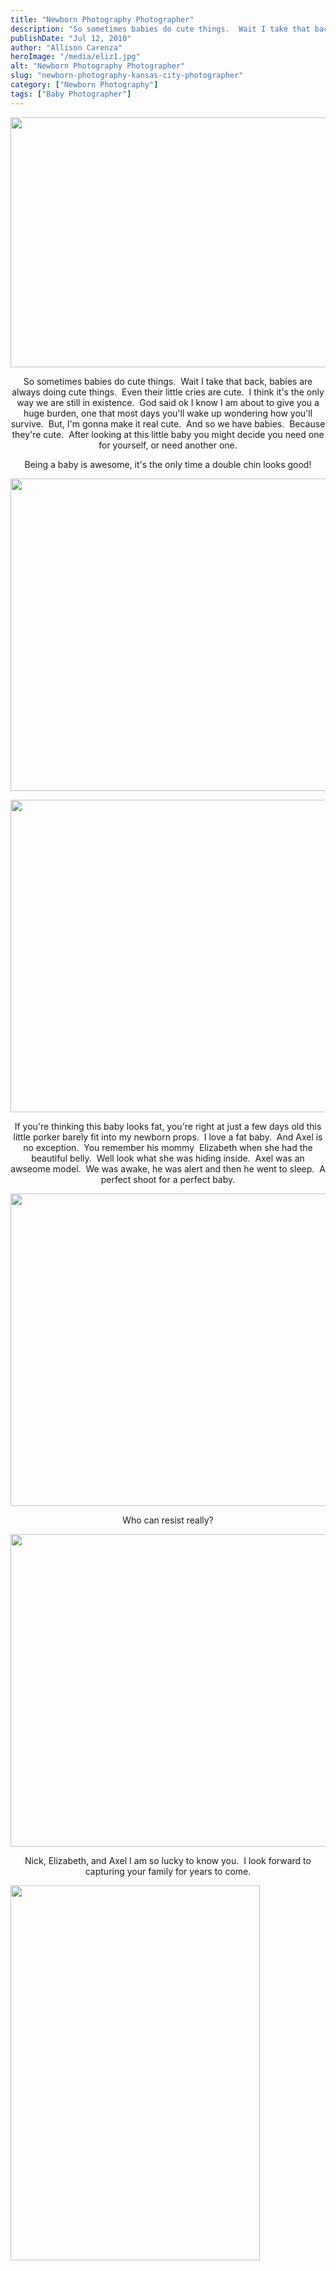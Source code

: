 ```yaml
---
title: "Newborn Photography Photographer"
description: "So sometimes babies do cute things.  Wait I take that back, babies are always doing cute things.  Even their little "
publishDate: "Jul 12, 2010"
author: "Allison Carenza"
heroImage: "/media/eliz1.jpg"
alt: "Newborn Photography Photographer"
slug: "newborn-photography-kansas-city-photographer"
category: ["Newborn Photography"]
tags: ["Baby Photographer"]
---
```


<p><a rel="attachment wp-att-1052" href="http://www.allisoncarenza.com/archives/1051/eliz1"><img class="aligncenter size-full wp-image-1052" title="eliz1" src="http:/media/eliz1.jpg" alt="" width="600" height="400" srcset="/media/eliz1.jpg 600w, /media/eliz1-300x200.jpg 300w" sizes="(max-width: 600px) 100vw, 600px" /></a></p>
<p style="text-align: center;">So sometimes babies do cute things.  Wait I take that back, babies are always doing cute things.  Even their little cries are cute.  I think it&apos;s the only way we are still in existence.  God said ok I know I am about to give you a huge burden, one that most days you&apos;ll wake up wondering how you&apos;ll survive.  But, I&apos;m gonna make it real cute.  And so we have babies.  Because they&apos;re cute.  After looking at this little baby you might decide you need one for yourself, or need another one.</p>
<p style="text-align: center;">Being a baby is awesome, it&apos;s the only time a double chin looks good!</p>
<p><a rel="attachment wp-att-1056" href="http://www.allisoncarenza.com/archives/1051/eliz5"><img class="aligncenter size-full wp-image-1056" title="eliz5" src="http:/media/eliz5.jpg" alt="" width="750" height="500" srcset="/media/eliz5.jpg 750w, /media/eliz5-300x200.jpg 300w" sizes="(max-width: 750px) 100vw, 750px" /></a></p>
<p><a rel="attachment wp-att-1054" href="http://www.allisoncarenza.com/archives/1051/eliz3"><img class="aligncenter size-full wp-image-1054" title="eliz3" src="http:/media/eliz3.jpg" alt="" width="751" height="500" srcset="/media/eliz3.jpg 751w, /media/eliz3-300x200.jpg 300w" sizes="(max-width: 751px) 100vw, 751px" /></a></p>
<p style="text-align: center;">If you&apos;re thinking this baby looks fat, you&apos;re right at just a few days old this little porker barely fit into my newborn props.  I love a fat baby.  And Axel is no exception.  You remember his mommy  Elizabeth when she had the beautiful belly.  Well look what she was hiding inside.  Axel was an awseome model.  We was awake, he was alert and then he went to sleep.  A perfect shoot for a perfect baby.</p>
<p><a rel="attachment wp-att-1053" href="http://www.allisoncarenza.com/archives/1051/eliz2"><img class="aligncenter size-full wp-image-1053" title="eliz2" src="http:/media/eliz2.jpg" alt="" width="750" height="500" srcset="/media/eliz2.jpg 750w, /media/eliz2-300x200.jpg 300w" sizes="(max-width: 750px) 100vw, 750px" /></a></p>
<p style="text-align: center;">Who can resist really?</p>
<p><a rel="attachment wp-att-1055" href="http://www.allisoncarenza.com/archives/1051/eliz4"><img class="aligncenter size-full wp-image-1055" title="eliz4" src="http:/media/eliz4.jpg" alt="" width="750" height="500" srcset="/media/eliz4.jpg 750w, /media/eliz4-300x200.jpg 300w" sizes="(max-width: 750px) 100vw, 750px" /></a><a rel="attachment wp-att-1057" href="http://www.allisoncarenza.com/archives/1051/eliz6"></a></p>
<p style="text-align: center;">Nick, Elizabeth, and Axel I am so lucky to know you.  I look forward to capturing your family for years to come.</p>
<p><a rel="attachment wp-att-1057" href="http://www.allisoncarenza.com/archives/1051/eliz6"><img class="aligncenter size-full wp-image-1057" title="eliz6" src="http:/media/eliz6.jpg" alt="" width="399" height="600" srcset="/media/eliz6.jpg 399w, /media/eliz6-200x300.jpg 200w" sizes="(max-width: 399px) 100vw, 399px" /></a></p>
